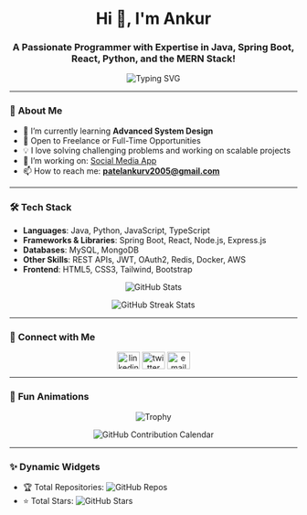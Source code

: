 <h1 align="center">Hi 👋, I'm Ankur</h1>
<h3 align="center">A Passionate Programmer with Expertise in Java, Spring Boot, React, Python, and the MERN Stack!</h3>

<p align="center">
  <img src="https://readme-typing-svg.herokuapp.com?font=Fira+Code&size=22&pause=1000&color=36BCF7&center=true&vCenter=true&width=440&lines=Welcome+to+My+GitHub+Profile!;Passionate+about+Coding+%26+Learning;Building+Cool+Projects+with+Java%2C+React;Open+to+Collaboration!" alt="Typing SVG" />
</p>

---

### 🚀 **About Me**
- 🌱 I’m currently learning **Advanced System Design**
- 💼 Open to Freelance or Full-Time Opportunities
- 💡 I love solving challenging problems and working on scalable projects
- 🔭 I’m working on: [Social Media App](#)
- 📫 How to reach me: **[patelankurv2005@gmail.com](mailto:patelankurv2005@gmail.com)**

---

### 🛠 **Tech Stack**
- **Languages**: Java, Python, JavaScript, TypeScript  
- **Frameworks & Libraries**: Spring Boot, React, Node.js, Express.js  
- **Databases**: MySQL, MongoDB  
- **Other Skills**: REST APIs, JWT, OAuth2, Redis, Docker, AWS  
- **Frontend**: HTML5, CSS3, Tailwind, Bootstrap  

<p align="center">
  <img src="https://github-readme-stats.vercel.app/api?username=AnkurRanpariya2005&show_icons=true&count_private=true&include_all_commits=true&theme=radical" alt="GitHub Stats" />
</p>

<p align="center">
  <img src="https://github-readme-streak-stats.herokuapp.com/?user=AnkurRanpariya2005&theme=radical" alt="GitHub Streak Stats" />
</p>
  </a>
</p>


---

### 🔗 **Connect with Me**
<p align="center">
  <a href="https://www.linkedin.com/in/yourprofile/" target="blank"><img align="center" src="https://cdn.jsdelivr.net/npm/simple-icons@3.0.1/icons/linkedin.svg" alt="linkedin" height="30" width="40" /></a>
  <a href="https://twitter.com/yourhandle" target="blank"><img align="center" src="https://cdn.jsdelivr.net/npm/simple-icons@3.0.1/icons/twitter.svg" alt="twitter" height="30" width="40" /></a>
  <a href="mailto:your_email@example.com" target="blank"><img align="center" src="https://cdn.jsdelivr.net/npm/simple-icons@3.0.1/icons/gmail.svg" alt="email" height="30" width="40" /></a>
</p>

---

### 🌟 **Fun Animations**
<p align="center">
  <img src="https://github-profile-trophy.vercel.app/?username=AnkurRanpariya2005&theme=radical" alt="Trophy" />
</p>

<p align="center">
  <img src="https://github-profile-summary-cards.vercel.app/api/cards/calendar?username=AnkurRanpariya2005&theme=dracula" alt="GitHub Contribution Calendar" />
</p>






---

### ✨ **Dynamic Widgets**
- 🏆 Total Repositories: ![GitHub Repos](https://badges.pufler.dev/repos/AnkurRanpariya2005)
- ⭐ Total Stars: ![GitHub Stars](https://img.shields.io/github/stars/AnkurRanpariya2005?style=social)
